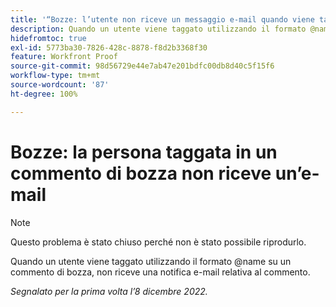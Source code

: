 ```yaml
---
title: '“Bozze: l’utente non riceve un messaggio e-mail quando viene taggato in un commento di bozza”'
description: Quando un utente viene taggato utilizzando il formato @name su un commento di bozza, non riceve alcuna notifica e-mail relativa al commento.
hidefromtoc: true
exl-id: 5773ba30-7826-428c-8878-f8d2b3368f30
feature: Workfront Proof
source-git-commit: 98d56729e44e7ab47e201bdfc00db8d40c5f15f6
workflow-type: tm+mt
source-wordcount: '87'
ht-degree: 100%

---
```


# Bozze: la persona taggata in un commento di bozza non riceve un’e-mail

>[!NOTE]
>
>Questo problema è stato chiuso perché non è stato possibile riprodurlo.

Quando un utente viene taggato utilizzando il formato @name su un commento di bozza, non riceve una notifica e-mail relativa al commento.

_Segnalato per la prima volta l’8 dicembre 2022._
